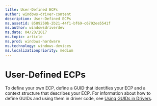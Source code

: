 ```yaml
---
title: User-Defined ECPs
author: windows-driver-content
description: User-Defined ECPs
ms.assetid: 8589259b-2b21-44f1-bf69-c6792ee5541f
ms.author: windowsdriverdev
ms.date: 04/20/2017
ms.topic: article
ms.prod: windows-hardware
ms.technology: windows-devices
ms.localizationpriority: medium
---
```


# User-Defined ECPs


To define your own ECP, define a GUID that identifies your ECP and a context structure that describes your ECP. For information about how to define GUIDs and using them in driver code, see [Using GUIDs in Drivers](https://msdn.microsoft.com/library/windows/hardware/ff565392).

 

 




